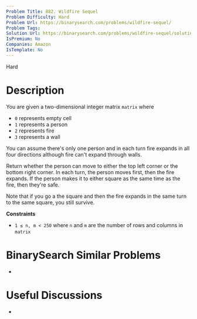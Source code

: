 ```yaml
---
Problem Title: 882. Wildfire Sequel
Problem Difficulty: Hard
Problem Url: https://binarysearch.com/problems/wildfire-sequel/
Problem Tags: 
Solution Url: https://binarysearch.com/problems/wildfire-sequel/solutions/
IsPremium: No
Companies: Amazon
IsTemplate: No
---
```


<span style="color: ;">Hard</span>

# Description

You are given a two-dimensional integer matrix `matrix` where
- `0` represents empty cell
- `1` represents a person
- `2` represents fire
- `3` represents a wall

You can assume there's only one person and in each turn fire expands in all four directions although fire can't expand through walls.

Return whether the person can move to either the top left corner or the bottom right corner. In each turn, the person moves first, then the fire expands. If the person makes it to either square as the same time as the fire, then they're safe.

Note that if you go a the square and then the fire expands in the same turn to the same square, you still survive.

**Constraints**
- `1 ≤ n, m < 250` where `n` and `m` are the number of rows and columns in `matrix`

# BinarySearch Similar Problems

- []()

# Useful Discussions

- []()
